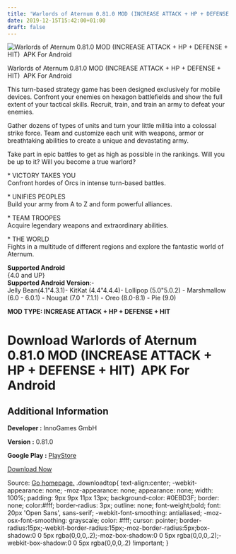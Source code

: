```yaml
---
title: 'Warlords of Aternum 0.81.0 MOD (INCREASE ATTACK + HP + DEFENSE + HIT)  APK For Android'
date: 2019-12-15T15:42:00+01:00
draft: false
---
```


![Warlords of Aternum 0.81.0 MOD (INCREASE ATTACK + HP + DEFENSE + HIT)  APK For Android](https://i2.wp.com/apkhome.net/wp-content/uploads/2019/11/Warlords-of-Aternum-1.jpg "Warlords of Aternum 0.81.0 MOD (INCREASE ATTACK + HP + DEFENSE + HIT)  APK For Android")

  

Warlords of Aternum 0.81.0 MOD (INCREASE ATTACK + HP + DEFENSE + HIT)  APK For Android

This turn-based strategy game has been designed exclusively for mobile devices. Confront your enemies on hexagon battlefields and show the full extent of your tactical skills. Recruit, train, and train an army to defeat your enemies.

Gather dozens of types of units and turn your little militia into a colossal strike force. Team and customize each unit with weapons, armor or breathtaking abilities to create a unique and devastating army.

Take part in epic battles to get as high as possible in the rankings. Will you be up to it? Will you become a true warlord?

\* VICTORY TAKES YOU  
Confront hordes of Orcs in intense turn-based battles.

\* UNIFIES PEOPLES  
Build your army from A to Z and form powerful alliances.

\* TEAM TROOPES  
Acquire legendary weapons and extraordinary abilities.

\* THE WORLD  
Fights in a multitude of different regions and explore the fantastic world of Aternum.

**Supported Android**  
{4.0 and UP}  
**Supported Android Version**:-  
Jelly Bean(4.1"4.3.1)- KitKat (4.4"4.4.4)- Lollipop (5.0"5.0.2) - Marshmallow (6.0 - 6.0.1) - Nougat (7.0 " 7.1.1) - Oreo (8.0-8.1) - Pie (9.0)

**MOD TYPE: INCREASE ATTACK + HP + DEFENSE + HIT**

Download Warlords of Aternum 0.81.0 MOD (INCREASE ATTACK + HP + DEFENSE + HIT)  APK For Android
================================================================================================

Additional Information
----------------------

**Developer :** InnoGames GmbH

**Version :** 0.81.0

**Google Play :** [PlayStore](https://play.google.com/store/apps/details?id=net.mantisshrimp.warlords)

  

[Download Now](https://store4app.co/post/warlords-of-aternum-0-81-0-mod-increase-attack-hp-defense-hit-apk-for-android_1574696743)

  
Source: [Go homepage.](https://store4app.co/post/warlords-of-aternum-0-81-0-mod-increase-attack-hp-defense-hit-apk-for-android_1574696743) .downloadtop{ text-align:center; -webkit-appearance: none; -moz-appearance: none; appearance: none; width: 100%; padding: 9px 9px 11px 13px; background-color: #0EBD3F; border: none; color:#fff; border-radius: 3px; outline: none; font-weight;bold; font: 20px 'Open Sans', sans-serif; -webkit-font-smoothing: antialiased; -moz-osx-font-smoothing: grayscale; color: #fff; cursor: pointer; border-radius:15px;-webkit-border-radius:15px;-moz-border-radius:5px;box-shadow:0 0 5px rgba(0,0,0,.2);-moz-box-shadow:0 0 5px rgba(0,0,0,.2);-webkit-box-shadow:0 0 5px rgba(0,0,0,.2) !important; }